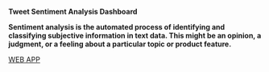 **Tweet Sentiment Analysis Dashboard**

**Sentiment analysis is the automated process of identifying and classifying subjective information in text data. This might be an opinion, a judgment, or a feeling about a particular topic or product feature.**

[WEB APP](https://tweet-sentiment-analysis-17171.herokuapp.com/)
